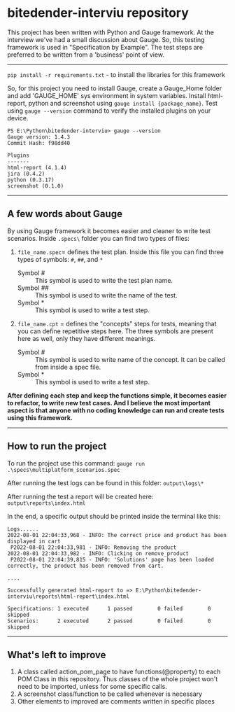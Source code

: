 # bitedender-interviu repository

This project has been written with Python and Gauge framework. At the interview we've had a small discussion about 
Gauge. So, this testing framework is used in "Specification by Example". The test steps are preferred to be written 
from a 'business' point of view. 

---
`pip install -r requirements.txt` - to install the libraries for this framework

So, for this project you need to install Gauge, create a Gauge_Home folder and add 'GAUGE_HOME' sys environment in 
system variables. Install html-report, python and screenshot using `gauge install {package_name}`. Test using 
`gauge --version` command to verify the installed plugins on your device.
```commandline
PS E:\Python\bitedender-interviu> gauge --version
Gauge version: 1.4.3
Commit Hash: f98dd40

Plugins
-------
html-report (4.1.4)
jira (0.4.2)
python (0.3.17)
screenshot (0.1.0)
```

---
A few words about Gauge
---
By using Gauge framework it becomes easier and cleaner to write test scenarios. Inside `.specs\` folder you can find 
two types of files:
1. `file_name.spec`= defines the test plan. Inside this file you can find three types of symbols:
`#`, `##`, and `*`
    <dl>
      <dt>Symbol #</dt>
      <dd>This symbol is used to write the test plan name.</dd>
      <dt>Symbol ##</dt>
      <dd>This symbol is used to write the name of the test.</dd>
     <dt>Symbol *</dt>
      <dd>This symbol is used to write a test step.</dd>
    </dl>
   
2. `file_name.cpt` = defines the "concepts" steps for tests, meaning that you can define repetitive steps here. 
 The three symbols are present here as well, only they have different meanings. 
    <dl>
      <dt>Symbol #</dt>
      <dd>This symbol is used to write name of the concept. It can be called from inside a spec file.</dd>
     <dt>Symbol *</dt>
      <dd>This symbol is used to write a test step.</dd>
    </dl>

**After defining each step and keep the functions simple, it becomes easier to refactor, to write new test cases. And I 
believe the most important aspect is that anyone with no coding knowledge can run and create tests  using this framework.**


---
How to run the project
---
To run the project use this command: `gauge run .\specs\multiplatform_scenarios.spec`

After running the test logs can be found in this folder: `output\logs\*` 

After running the test a report will be created here: `output\reports\index.html` 

In the end, a specific output should be printed inside the terminal like this:
```
Logs......
2022-08-01 22:04:33,968 - INFO: The correct price and product has been displayed in cart
 P2022-08-01 22:04:33,981 - INFO: Removing the product
2022-08-01 22:04:33,982 - INFO: Clicking on remove_product
 P2022-08-01 22:04:39,815 - INFO: 'Solutions' page has been loaded correctly, the product has been removed from cart.

....

Successfully generated html-report to => E:\Python\bitedender-interviu\reports\html-report\index.html

Specifications: 1 executed      1 passed        0 failed        0 skipped
Scenarios:      2 executed      2 passed        0 failed        0 skipped

```

---
What's left to improve
---
1. A class called action_pom_page to have functions(@property) to each POM Class in this repository. 
Thus classes of the whole project won't need to be imported, unless for some specific calls. 
2. A screenshot class/function to be called whenever is necessary
3. Other elements to improved are comments written in specific places